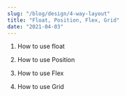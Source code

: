 ```yaml
---
slug: "/blog/design/4-way-layout"
title: "Float, Position, Flex, Grid"
date: "2021-04-03"
---
```


1. How to use float

2. How to use Position

3. How to use Flex

4. How to use Grid
